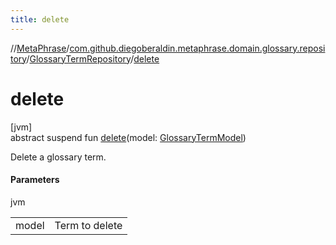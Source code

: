 ```yaml
---
title: delete
---
```

//[MetaPhrase](../../../index.html)/[com.github.diegoberaldin.metaphrase.domain.glossary.repository](../index.html)/[GlossaryTermRepository](index.html)/[delete](delete.html)



# delete



[jvm]\
abstract suspend fun [delete](delete.html)(model: [GlossaryTermModel](../../com.github.diegoberaldin.metaphrase.domain.glossary.data/-glossary-term-model/index.html))



Delete a glossary term.



#### Parameters


jvm

| | |
|---|---|
| model | Term to delete |





